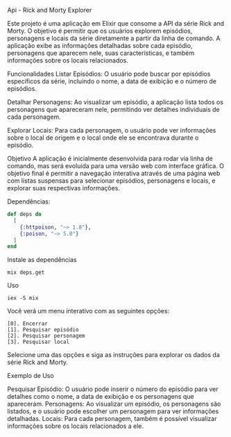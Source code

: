 Api - Rick and Morty Explorer

Este projeto é uma aplicação em Elixir que consome a API da série Rick and Morty. O objetivo é permitir que os usuários explorem episódios, personagens e locais da série diretamente a partir da linha de comando. A aplicação exibe as informações detalhadas sobre cada episódio, personagens que aparecem nele, suas características, e também informações sobre os locais relacionados.

Funcionalidades
Listar Episódios: O usuário pode buscar por episódios específicos da série, incluindo o nome, a data de exibição e o número de episódios.

Detalhar Personagens: Ao visualizar um episódio, a aplicação lista todos os personagens que apareceram nele, permitindo ver detalhes individuais de cada personagem.

Explorar Locais: Para cada personagem, o usuário pode ver informações sobre o local de origem e o local onde ele se encontrava durante o episódio.

Objetivo
A aplicação é inicialmente desenvolvida para rodar via linha de comando, mas será evoluída para uma versão web com interface gráfica. O objetivo final é permitir a navegação interativa através de uma página web com listas suspensas para selecionar episódios, personagens e locais, e explorar suas respectivas informações.

Dependências:

```elixir
def deps do
  [
    {:httpoison, "~> 1.8"},
    {:poison, "~> 5.0"}
  ]
end
```

Instale as dependências
```shell
mix deps.get
```

Uso
```shell
iex -S mix
```

Você verá um menu interativo com as seguintes opções:

```shell
[0]. Encerrar
[1]. Pesquisar episódio
[2]. Pesquisar personagem
[3]. Pesquisar local
```

Selecione uma das opções e siga as instruções para explorar os dados da série Rick and Morty.

Exemplo de Uso

Pesquisar Episódio: O usuário pode inserir o número do episódio para ver detalhes como o nome, a data de exibição e os personagens que apareceram.
Personagens: Ao visualizar um episódio, os personagens são listados, e o usuário pode escolher um personagem para ver informações detalhadas.
Locais: Para cada personagem, também é possível visualizar informações sobre os locais relacionados a ele.
